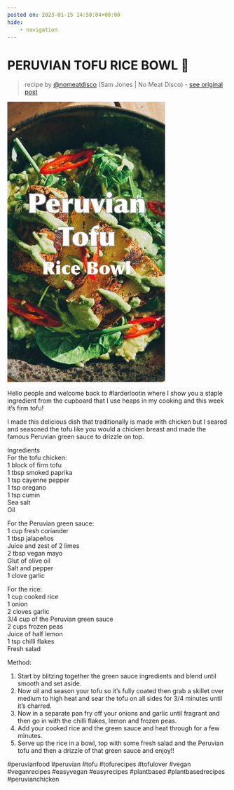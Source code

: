 ```yaml
---
posted on: 2023-01-15 14:58:04+00:00
hide:
    - navigation
---
```


# PERUVIAN TOFU RICE BOWL 🍗  

> recipe by [@nomeatdisco](https://www.instagram.com/nomeatdisco/) 
(Sam Jones | No Meat Disco) - [see original post](https://instagram.com/p/CncJ-0ChsYY)

![](../img/nomeatdisco_15-01-2023_1401.png)

  
Hello people and welcome back to \#larderlootin where I show you a staple ingredient from the cupboard that I use heaps in my cooking and this week it’s firm tofu!   
  
I made this delicious dish that traditionally is made with chicken but I seared and seasoned the tofu like you would a chicken breast and made the famous Peruvian green sauce to drizzle on top.  
  
Ingredients   
For the tofu chicken:  
1 block of firm tofu  
1 tbsp smoked paprika  
1 tsp cayenne pepper  
1 tsp oregano  
1 tsp cumin  
Sea salt   
Oil  
  
For the Peruvian green sauce:  
1 cup fresh coriander  
1 tbsp jalapeños   
Juice and zest of 2 limes  
2 tbsp vegan mayo  
Glut of olive oil  
Salt and pepper  
1 clove garlic  
  
For the rice:  
1 cup cooked rice  
1 onion  
2 cloves garlic  
3/4 cup of the Peruvian green sauce  
2 cups frozen peas  
Juice of half lemon  
1 tsp chilli flakes  
Fresh salad  
  
Method:  
1. Start by blitzing together the green sauce ingredients and blend until smooth and set aside.  
2. Now oil and season your tofu so it’s fully coated then grab a skillet over medium to high heat and sear the tofu on all sides for 3/4 minutes until it’s charred.  
3. Now in a separate pan fry off your onions and garlic until fragrant and then go in with the chilli flakes, lemon and frozen peas.  
4. Add your cooked rice and the green sauce and heat through for a few minutes.  
5. Serve up the rice in a bowl, top with some fresh salad and the Peruvian tofu and then a drizzle of that green sauce and enjoy!!   
  
\#peruvianfood \#peruvian \#tofu \#tofurecipes \#tofulover \#vegan \#veganrecipes \#easyvegan \#easyrecipes \#plantbased \#plantbasedrecipes \#peruvianchicken   